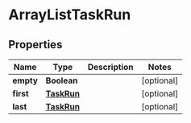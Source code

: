 

# ArrayListTaskRun


## Properties

| Name | Type | Description | Notes |
|------------ | ------------- | ------------- | -------------|
|**empty** | **Boolean** |  |  [optional] |
|**first** | [**TaskRun**](TaskRun.md) |  |  [optional] |
|**last** | [**TaskRun**](TaskRun.md) |  |  [optional] |



